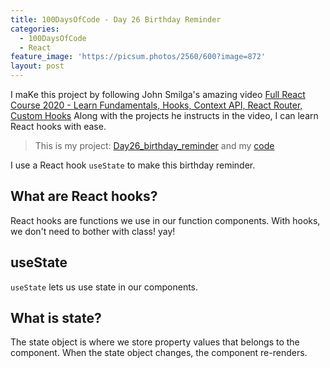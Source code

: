 ```yaml
---
title: 100DaysOfCode - Day 26 Birthday Reminder
categories:
  - 100DaysOfCode
  - React
feature_image: 'https://picsum.photos/2560/600?image=872'
layout: post
---
```


I maKe this project by following John Smilga's amazing video [Full React Course 2020 - Learn Fundamentals, Hooks, Context API, React Router, Custom Hooks](https://www.youtube.com/watch?v=4UZrsTqkcW4) Along with the projects he instructs in the video, I can learn React hooks with ease.

> This is my project: [Day26_birthday_reminder](https://portfolio.tsainei.com/100DaysOfCode/Day26_birthday_reminder/) and my [code](https://github.com/tsainei/portfolio/tree/main/100DaysOfCode/Day26_birthday_reminder)

I use a React hook `useState` to make this birthday reminder.

## What are React hooks?

React hooks are functions we use in our function components. With hooks, we don't need to bother with class! yay!

## useState

`useState` lets us use state in our components.

## What is state?

The state object is where we store property values that belongs to the component. When the state object changes, the component re-renders.
